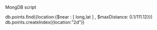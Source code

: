 
MongDB script

db.points.find({location:{$near :       [ long,lat ] ,  $maxDistance: 0.1/111.12}})
db.points.createIndex({location:"2d"})
